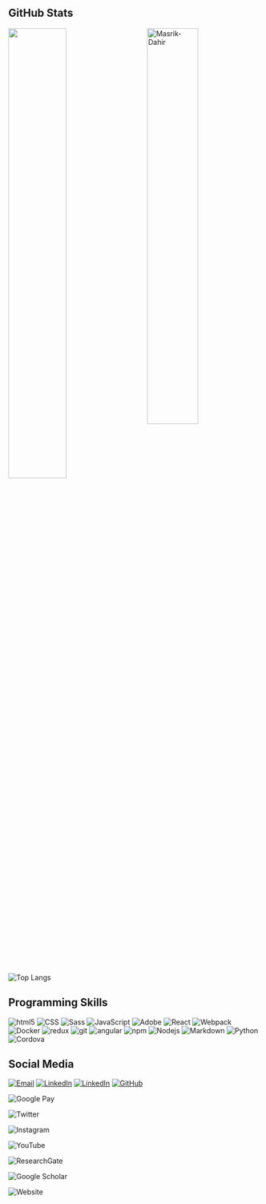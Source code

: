 ## GitHub Stats

 <img src="https://github-readme-stats.vercel.app/api?username=Masrik-Dahir&show_icons=true&theme=gotham" alt="Masrik-Dahir" width="45%" align="right"/>
 <img  src="https://github-readme-streak-stats.herokuapp.com/?user=Masrik-Dahir&theme=dark" width="48%" >


  
  ![Top Langs](https://github-readme-stats.vercel.app/api/top-langs/?username=Masrik-Dahir&layout=compact)
  

## Programming Skills
<p>
  <img alt="html5" src="https://img.shields.io/badge/-HTML5-E34F26?style=flat-square&logo=html5&logoColor=white" />
  <img alt="CSS" src="https://img.shields.io/badge/CSS%20-%231572B6.svg?style=flat-square&logo=css3&logoColor=white" />
  <img alt="Sass" src="https://img.shields.io/badge/-Sass-CC6699?style=flat-square&logo=sass&logoColor=white" />
  <img alt="JavaScript" src="https://img.shields.io/badge/JavaScript%20-%23F7DF1E.svg?style=flat-square&logo=javascript&logoColor=black" />
  <img alt="Adobe" src="https://img.shields.io/badge/Adobe%20-%23FF0000.svg?style=flat-square&logo=adobe&logoColor=white">
  <img alt="React" src="https://img.shields.io/badge/-React-45b8d8?style=flat-square&logo=react&logoColor=white" />
  <img alt="Webpack" src="https://img.shields.io/badge/-Webpack-8DD6F9?style=flat-square&logo=webpack&logoColor=white" /> 
  <img alt="Docker" src="https://img.shields.io/badge/-Docker-46a2f1?style=flat-square&logo=docker&logoColor=white" />
  <img alt="redux" src="https://img.shields.io/badge/-Redux-764ABC?style=flat-square&logo=redux&logoColor=white" />
  <img alt="git" src="https://img.shields.io/badge/-Git-F05032?style=flat-square&logo=git&logoColor=white" />
  <img alt="angular" src="https://img.shields.io/badge/-Angular-DD0031?style=flat-square&logo=angular&logoColor=white" />
  <img alt="npm" src="https://img.shields.io/badge/-NPM-CB3837?style=flat-square&logo=npm&logoColor=white" />
  <img alt="Nodejs" src="https://img.shields.io/badge/-Nodejs-43853d?style=flat-square&logo=Node.js&logoColor=white" />
  <img alt="Markdown" src="https://img.shields.io/badge/Markdown-%23000000.svg?style=flat-square&logo=markdown&logoColor=white" />
  <img alt="Python" src="https://img.shields.io/badge/Python%20-%2314354C.svg?style=flat-square&logo=python&logoColor=white" />
  <img alt="Cordova" src="https://img.shields.io/badge/-Cordova-E8E8E8?style=flat-square&logo=apache-cordova&logoColor=black" />
</p>

## Social Media
<a href="mailto:dahirma@vcu.edu">![Email](https://img.shields.io/badge/Gmail-D14836?style=for-the-badge&logo=gmail&logoColor=white)</a> 
<a href="https://www.linkedin.com/in/masrik-dahir-2b79b2163/">![LinkedIn](https://img.shields.io/badge/LinkedIn-0077B5?style=for-the-badge&logo=linkedin&logoColor=white)</a>
<a href="https://www.linkedin.com/in/masrik-dahir-2b79b2163/">![LinkedIn](https://img.shields.io/badge/LinkedIn-0077B5?style=for-the-badge&logo=linkedin&logoColor=white)</a>
<a href="https://github.com/Masrik-Dahir">![GitHub](https://img.shields.io/static/v1?style=for-the-badge&message=GitHub&color=brown&logo=GitHub&logoColor=black&label=)</a>

![Google Pay](https://img.shields.io/badge/GooglePay-%233780F1.svg?style=for-the-badge&logo=Google-Pay&logoColor=white)

![Twitter](https://img.shields.io/badge/Twitter-%231DA1F2.svg?style=for-the-badge&logo=Twitter&logoColor=white)

![Instagram](https://img.shields.io/badge/Instagram-%23E4405F.svg?style=for-the-badge&logo=Instagram&logoColor=white)

![YouTube](https://img.shields.io/badge/YouTube-%23FF0000.svg?style=for-the-badge&logo=YouTube&logoColor=white)
 
![ResearchGate](https://img.shields.io/badge/ResearchGate-00CCBB?style=for-the-badge&logo=ResearchGate&logoColor=white)

![Google Scholar](https://img.shields.io/static/v1?style=for-the-badge&message=Google+Scholar&color=4285F4&logo=Google+Scholar&logoColor=FFFFFF&label=)

![Website](https://img.shields.io/static/v1?style=for-the-badge&message=Website&color=458CF5&logo=Google+Search+Console&logoColor=FFFFFF&label=)

